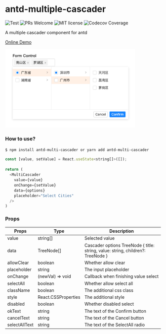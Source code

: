 # antd-multiple-cascader

![Test](https://github.com/HelKyle/antd-multi-cascader/workflows/Test/badge.svg) ![PRs Welcome](https://img.shields.io/badge/PRs-welcome-brightgreen.svg) ![MIT license](https://img.shields.io/badge/License-MIT-blue.svg)
![Codecov Coverage](https://img.shields.io/codecov/c/github/HelKyle/antd-multi-cascader/master.svg)

A multiple cascader component for antd

<a href="https://codesandbox.io/s/dreamy-jennings-2y1ff?file=/src/App.tsx" target="_blank">Online Demo</a>

<div style="max-width: 420px">
  <img src="https://raw.githubusercontent.com/HelKyle/antd-multi-cascader/main/demo.png" alt="demo" />
</div>

### How to use?

```
$ npm install antd-multi-cascader or yarn add antd-multi-cascader
```

```js
const [value, setValue] = React.useState<string[]>([]);

return (
  <MultiCascader
    value={value}
    onChange={setValue}
    data={options}
    placeholder="Select Cities"
  />
)
```

### Props

| Props         | Type                | Description                                                                     |
| ------------- | ------------------- | ------------------------------------------------------------------------------- |
| value         | string[]            | Selected value                                                                  |
| data          | TreeNode[]          | Cascader options TreeNode { title: string, value: string, children?: TreeNode } |
| allowClear    | boolean             | Whether allow clear                                                             |
| placeholder   | string              | The input placeholder                                                           |
| onChange      | (newVal) => void    | Callback when finishing value select                                            |
| selectAll     | boolean             | Whether allow select all                                                        |
| className     | boolean             | The additional css class                                                        |
| style         | React.CSSProperties | The additional style                                                            |
| disabled      | boolean             | Whether disabled select                                                         |
| okText        | string              | The text of the Confirm button                                                  |
| cancelText    | string              | The text of the Cancel button                                                   |
| selectAllText | string              | The text of the SelectAll radio                                                 |

